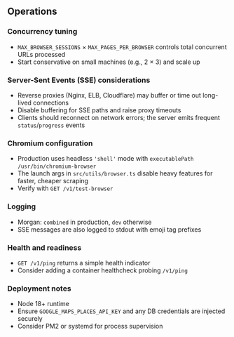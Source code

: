 ## Operations

### Concurrency tuning

- `MAX_BROWSER_SESSIONS` × `MAX_PAGES_PER_BROWSER` controls total concurrent URLs processed
- Start conservative on small machines (e.g., 2 × 3) and scale up


### Server-Sent Events (SSE) considerations

- Reverse proxies (Nginx, ELB, Cloudflare) may buffer or time out long-lived connections
- Disable buffering for SSE paths and raise proxy timeouts
- Clients should reconnect on network errors; the server emits frequent `status`/`progress` events


### Chromium configuration

- Production uses headless `'shell'` mode with `executablePath` `/usr/bin/chromium-browser`
- The launch args in `src/utils/browser.ts` disable heavy features for faster, cheaper scraping
- Verify with `GET /v1/test-browser`


### Logging

- Morgan: `combined` in production, `dev` otherwise
- SSE messages are also logged to stdout with emoji tag prefixes


### Health and readiness

- `GET /v1/ping` returns a simple health indicator
- Consider adding a container healthcheck probing `/v1/ping`


### Deployment notes

- Node 18+ runtime
- Ensure `GOOGLE_MAPS_PLACES_API_KEY` and any DB credentials are injected securely
- Consider PM2 or systemd for process supervision

